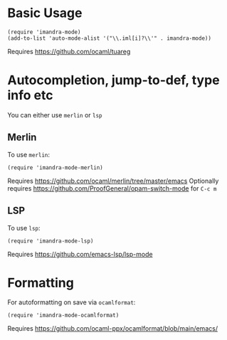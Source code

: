 # Basic Usage

```elisp
(require 'imandra-mode)
(add-to-list 'auto-mode-alist '("\\.iml[i]?\\'" . imandra-mode))
```

Requires https://github.com/ocaml/tuareg

# Autocompletion, jump-to-def, type info etc

You can either use `merlin` or `lsp`

## Merlin

To use `merlin`:
```elisp
(require 'imandra-mode-merlin)
```

Requires https://github.com/ocaml/merlin/tree/master/emacs
Optionally requires https://github.com/ProofGeneral/opam-switch-mode for `C-c m`

## LSP

To use `lsp`:
```elisp
(require 'imandra-mode-lsp)
```
Requires https://github.com/emacs-lsp/lsp-mode

# Formatting

For autoformatting on save via `ocamlformat`:

```elisp
(require 'imandra-mode-ocamlformat)
```

Requires https://github.com/ocaml-ppx/ocamlformat/blob/main/emacs/
